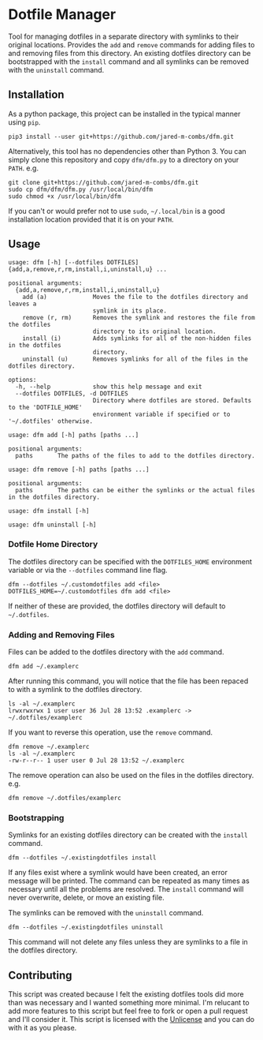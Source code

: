 Dotfile Manager
===============

Tool for managing dotfiles in a separate directory with symlinks to
their original locations. Provides the `add` and `remove` commands for
adding files to and removing files from this directory. An existing 
dotfiles directory can be bootstrapped with the `install` command and 
all symlinks can be removed with the `uninstall` command.

Installation
------------
As a python package, this project can be installed in the typical manner
using `pip`.

```
pip3 install --user git+https://github.com/jared-m-combs/dfm.git 
```

Alternatively, this tool has no dependencies other than Python 3.
You can simply clone this repository and copy `dfm/dfm.py` to
a directory on your `PATH`. e.g.

```
git clone git+https://github.com/jared-m-combs/dfm.git 
sudo cp dfm/dfm/dfm.py /usr/local/bin/dfm
sudo chmod +x /usr/local/bin/dfm
```

If you can't or would prefer not to use `sudo`, `~/.local/bin` is a
good installation location provided that it is on your `PATH`.

Usage
-----
```
usage: dfm [-h] [--dotfiles DOTFILES] {add,a,remove,r,rm,install,i,uninstall,u} ...

positional arguments:
  {add,a,remove,r,rm,install,i,uninstall,u}
    add (a)             Moves the file to the dotfiles directory and leaves a 
                        symlink in its place.
    remove (r, rm)      Removes the symlink and restores the file from the dotfiles
                        directory to its original location.
    install (i)         Adds symlinks for all of the non-hidden files in the dotfiles
                        directory.
    uninstall (u)       Removes symlinks for all of the files in the dotfiles directory.

options:
  -h, --help            show this help message and exit
  --dotfiles DOTFILES, -d DOTFILES
                        Directory where dotfiles are stored. Defaults to the 'DOTFILE_HOME'
                        environment variable if specified or to '~/.dotfiles' otherwise.
```
```                       
usage: dfm add [-h] paths [paths ...]

positional arguments:
  paths       The paths of the files to add to the dotfiles directory.
```
```
usage: dfm remove [-h] paths [paths ...]

positional arguments:
  paths       The paths can be either the symlinks or the actual files in the dotfiles directory.
```
```
usage: dfm install [-h]
```
```
usage: dfm uninstall [-h]
```

### Dotfile Home Directory
The dotfiles directory can be specified with the `DOTFILES_HOME`
environment variable or via the `--dotfiles` command line flag.
```
dfm --dotfiles ~/.customdotfiles add <file>
DOTFILES_HOME=~/.customdotfiles dfm add <file>
```
If neither of these are provided, the dotfiles directory will
default to `~/.dotfiles`.

### Adding and Removing Files
Files can be added to the dotfiles directory with the `add` command.
```
dfm add ~/.examplerc
```
After running this command, you will notice that the file has been
repaced to with a symlink to the dotfiles directory.
```
ls -al ~/.examplerc
lrwxrwxrwx 1 user user 36 Jul 28 13:52 .examplerc -> ~/.dotfiles/examplerc
```
If you want to reverse this operation, use the `remove` command.
```
dfm remove ~/.examplerc
ls -al ~/.examplerc
-rw-r--r-- 1 user user 0 Jul 28 13:52 ~/.examplerc
```
The remove operation can also be used on the files in the dotfiles directory. e.g.
```
dfm remove ~/.dotfiles/examplerc
```

### Bootstrapping
Symlinks for an existing dotfiles directory can be created with the
`install` command.
```
dfm --dotfiles ~/.existingdotfiles install
```
If any files exist where a symlink would have been created, an
error message will be printed. The command can be repeated as many
times as necessary until all the problems are resolved. The `install`
command will never overwrite, delete, or move an existing file.

The symlinks can be removed with the `uninstall` command.
```
dfm --dotfiles ~/.existingdotfiles uninstall
```
This command will not delete any files unless they are symlinks to 
a file in the dotfiles directory.

Contributing
------------
This script was created because I felt the existing dotfiles tools
did more than was necessary and I wanted something more
minimal. I'm relucant to add more features to this script but feel
free to fork or open a pull request and I'll consider it. This script
is licensed with the [Unlicense](https://unlicense.org/) and you can
do with it as you please.
